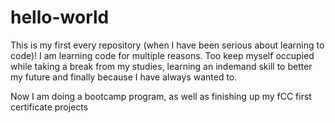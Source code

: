 # hello-world
This is my first every repository (when I have been serious about learning to code)! 
I am learning code for multiple reasons. Too keep myself occupied while taking a break from my studies, learning an indemand skill to better my future and finally because I have always wanted to.

Now I am doing a bootcamp program, as well as finishing up my fCC first certificate projects
